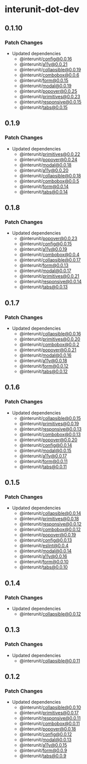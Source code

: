 # interunit-dot-dev

## 0.1.10

### Patch Changes

- Updated dependencies
  - @interunit/config@0.0.16
  - @interunit/a11y@0.0.21
  - @interunit/collapsible@0.0.19
  - @interunit/combobox@0.0.6
  - @interunit/form@0.0.15
  - @interunit/modal@0.0.19
  - @interunit/popover@0.0.25
  - @interunit/primitives@0.0.23
  - @interunit/responsive@0.0.15
  - @interunit/tabs@0.0.15

## 0.1.9

### Patch Changes

- Updated dependencies
  - @interunit/primitives@0.0.22
  - @interunit/popover@0.0.24
  - @interunit/modal@0.0.18
  - @interunit/a11y@0.0.20
  - @interunit/collapsible@0.0.18
  - @interunit/combobox@0.0.5
  - @interunit/form@0.0.14
  - @interunit/tabs@0.0.14

## 0.1.8

### Patch Changes

- Updated dependencies
  - @interunit/popover@0.0.23
  - @interunit/config@0.0.15
  - @interunit/a11y@0.0.19
  - @interunit/combobox@0.0.4
  - @interunit/collapsible@0.0.17
  - @interunit/form@0.0.13
  - @interunit/modal@0.0.17
  - @interunit/primitives@0.0.21
  - @interunit/responsive@0.0.14
  - @interunit/tabs@0.0.13

## 0.1.7

### Patch Changes

- Updated dependencies
  - @interunit/collapsible@0.0.16
  - @interunit/primitives@0.0.20
  - @interunit/combobox@0.0.2
  - @interunit/popover@0.0.21
  - @interunit/modal@0.0.16
  - @interunit/a11y@0.0.18
  - @interunit/form@0.0.12
  - @interunit/tabs@0.0.12

## 0.1.6

### Patch Changes

- Updated dependencies
  - @interunit/collapsible@0.0.15
  - @interunit/primitives@0.0.19
  - @interunit/responsive@0.0.13
  - @interunit/combobox@0.0.13
  - @interunit/popover@0.0.20
  - @interunit/config@0.0.14
  - @interunit/modal@0.0.15
  - @interunit/a11y@0.0.17
  - @interunit/form@0.0.11
  - @interunit/tabs@0.0.11

## 0.1.5

### Patch Changes

- Updated dependencies
  - @interunit/collapsible@0.0.14
  - @interunit/primitives@0.0.18
  - @interunit/responsive@0.0.12
  - @interunit/combobox@0.0.12
  - @interunit/popover@0.0.19
  - @interunit/config@0.0.13
  - @interunit/eslint@0.0.4
  - @interunit/modal@0.0.14
  - @interunit/a11y@0.0.16
  - @interunit/form@0.0.10
  - @interunit/tabs@0.0.10

## 0.1.4

### Patch Changes

- Updated dependencies
  - @interunit/collapsible@0.0.12

## 0.1.3

### Patch Changes

- Updated dependencies
  - @interunit/collapsible@0.0.11

## 0.1.2

### Patch Changes

- Updated dependencies
  - @interunit/collapsible@0.0.10
  - @interunit/primitives@0.0.17
  - @interunit/responsive@0.0.11
  - @interunit/combobox@0.0.11
  - @interunit/popover@0.0.18
  - @interunit/config@0.0.12
  - @interunit/modal@0.0.13
  - @interunit/a11y@0.0.15
  - @interunit/form@0.0.9
  - @interunit/tabs@0.0.9
